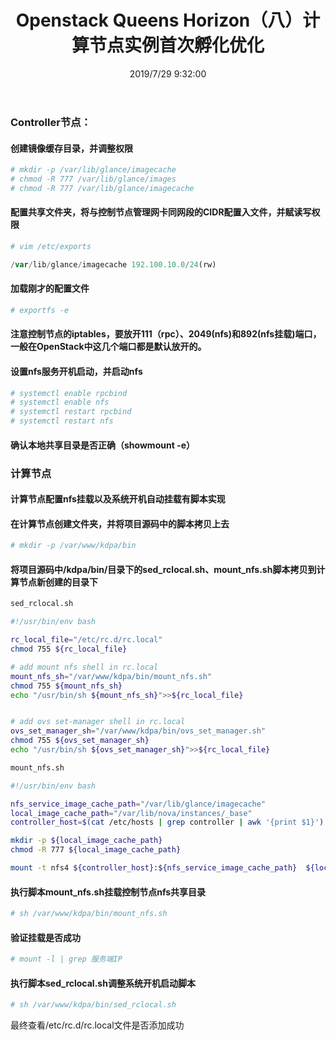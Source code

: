 ﻿---
title: Openstack Queens Horizon（八）计算节点实例首次孵化优化
tags: [openstack]
categories: Openstack
description: OpenStack项目是一个开源云计算平台，支持所有类型的云环境。该项目旨在实现简单，大规模的可扩展性和丰富的功能。OpenStack通过各种补充服务提供基础架构即服务（IaaS）解决方案。每项服务都提供了一个应用程序编程接口（API），以促进这种集成。本文涵盖了使用适用于具有足够Linux经验的OpenStack新用户的功能性示例体系结构，逐步部署主要OpenStack服务。
date: 2019/7/29 9:32:00
---
### Controller节点：

#### 创建镜像缓存目录，并调整权限

```php
# mkdir -p /var/lib/glance/imagecache
# chmod -R 777 /var/lib/glance/images
# chmod -R 777 /var/lib/glance/imagecache
```

#### 配置共享文件夹，将与控制节点管理网卡同网段的CIDR配置入文件，并赋读写权限
```php
# vim /etc/exports

/var/lib/glance/imagecache 192.100.10.0/24(rw)
```

#### 加载刚才的配置文件
```php
# exportfs -e
```

#### 注意控制节点的iptables，要放开111（rpc）、2049(nfs)和892(nfs挂载)端口，一般在OpenStack中这几个端口都是默认放开的。

#### 设置nfs服务开机启动，并启动nfs
```php
# systemctl enable rpcbind
# systemctl enable nfs
# systemctl restart rpcbind
# systemctl restart nfs
```

#### 确认本地共享目录是否正确（showmount -e）


### 计算节点

#### 计算节点配置nfs挂载以及系统开机自动挂载有脚本实现

#### 在计算节点创建文件夹，并将项目源码中的脚本拷贝上去
```php
# mkdir -p /var/www/kdpa/bin
```

#### 将项目源码中/kdpa/bin/目录下的sed_rclocal.sh、mount_nfs.sh脚本拷贝到计算节点新创建的目录下
```bash
sed_rclocal.sh

#!/usr/bin/env bash

rc_local_file="/etc/rc.d/rc.local"
chmod 755 ${rc_local_file}

# add mount nfs shell in rc.local
mount_nfs_sh="/var/www/kdpa/bin/mount_nfs.sh"
chmod 755 ${mount_nfs_sh}
echo "/usr/bin/sh ${mount_nfs_sh}">>${rc_local_file}


# add ovs set-manager shell in rc.local
ovs_set_manager_sh="/var/www/kdpa/bin/ovs_set_manager.sh"
chmod 755 ${ovs_set_manager_sh}
echo "/usr/bin/sh ${ovs_set_manager_sh}">>${rc_local_file}
```

```bash
mount_nfs.sh

#!/usr/bin/env bash

nfs_service_image_cache_path="/var/lib/glance/imagecache"
local_image_cache_path="/var/lib/nova/instances/_base"
controller_host=$(cat /etc/hosts | grep controller | awk '{print $1}')

mkdir -p ${local_image_cache_path}
chmod -R 777 ${local_image_cache_path}

mount -t nfs4 ${controller_host}:${nfs_service_image_cache_path}  ${local_image_cache_path}

```


#### 执行脚本mount_nfs.sh挂载控制节点nfs共享目录
```php
# sh /var/www/kdpa/bin/mount_nfs.sh
```

#### 验证挂载是否成功
```php
# mount -l | grep 服务端IP
```

#### 执行脚本sed_rclocal.sh调整系统开机启动脚本
```php
# sh /var/www/kdpa/bin/sed_rclocal.sh
```
最终查看/etc/rc.d/rc.local文件是否添加成功

